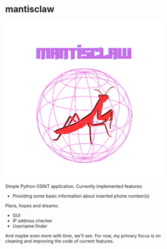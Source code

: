 # mantisclaw
![alt text](https://github.com/maciej-walus/mantisclaw/blob/main/mantisclaw.png)

Simple Python OSINT application. Currently implemented features:

- Providing some basic information about inserted phone number(s)

Plans, hopes and dreams:

- GUI
- IP address checker
- Username finder

And maybe even more with time, we'll see. For now, my primary focus is on cleaning and improving the code of current features.
